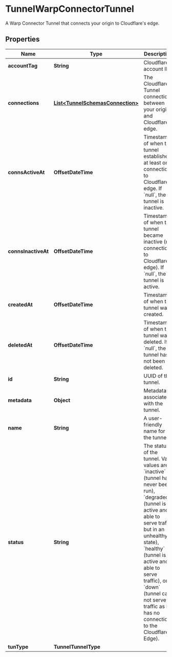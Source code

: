 

# TunnelWarpConnectorTunnel

A Warp Connector Tunnel that connects your origin to Cloudflare's edge.

## Properties

| Name | Type | Description | Notes |
|------------ | ------------- | ------------- | -------------|
|**accountTag** | **String** | Cloudflare account ID |  [optional] |
|**connections** | [**List&lt;TunnelSchemasConnection&gt;**](TunnelSchemasConnection.md) | The Cloudflare Tunnel connections between your origin and Cloudflare&#39;s edge. |  [optional] |
|**connsActiveAt** | **OffsetDateTime** | Timestamp of when the tunnel established at least one connection to Cloudflare&#39;s edge. If &#x60;null&#x60;, the tunnel is inactive. |  [optional] |
|**connsInactiveAt** | **OffsetDateTime** | Timestamp of when the tunnel became inactive (no connections to Cloudflare&#39;s edge). If &#x60;null&#x60;, the tunnel is active. |  [optional] |
|**createdAt** | **OffsetDateTime** | Timestamp of when the tunnel was created. |  [optional] |
|**deletedAt** | **OffsetDateTime** | Timestamp of when the tunnel was deleted. If &#x60;null&#x60;, the tunnel has not been deleted. |  [optional] |
|**id** | **String** | UUID of the tunnel. |  [optional] [readonly] |
|**metadata** | **Object** | Metadata associated with the tunnel. |  [optional] |
|**name** | **String** | A user-friendly name for the tunnel. |  [optional] |
|**status** | **String** | The status of the tunnel. Valid values are &#x60;inactive&#x60; (tunnel has never been run), &#x60;degraded&#x60; (tunnel is active and able to serve traffic but in an unhealthy state), &#x60;healthy&#x60; (tunnel is active and able to serve traffic), or &#x60;down&#x60; (tunnel can not serve traffic as it has no connections to the Cloudflare Edge). |  [optional] |
|**tunType** | **TunnelTunnelType** |  |  [optional] |



